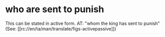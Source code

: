 # who are sent to punish

This can be stated in active form. AT: "whom the king has sent to punish" (See: [[rc://en/ta/man/translate/figs-activepassive]])

